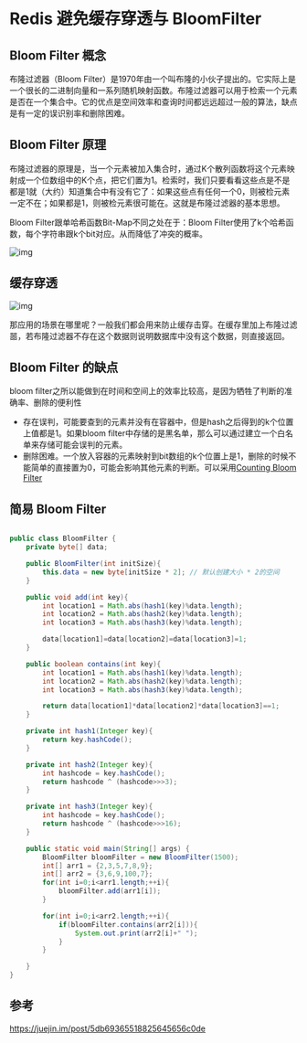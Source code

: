 # Redis 避免缓存穿透与 BloomFilter

## Bloom Filter 概念

布隆过滤器（Bloom Filter）是1970年由一个叫布隆的小伙子提出的。它实际上是一个很长的二进制向量和一系列随机映射函数。布隆过滤器可以用于检索一个元素是否在一个集合中。它的优点是空间效率和查询时间都远远超过一般的算法，缺点是有一定的误识别率和删除困难。

## Bloom Filter 原理

布隆过滤器的原理是，当一个元素被加入集合时，通过K个散列函数将这个元素映射成一个位数组中的K个点，把它们置为1。检索时，我们只要看看这些点是不是都是1就（大约）知道集合中有没有它了：如果这些点有任何一个0，则被检元素一定不在；如果都是1，则被检元素很可能在。这就是布隆过滤器的基本思想。

Bloom Filter跟单哈希函数Bit-Map不同之处在于：Bloom Filter使用了k个哈希函数，每个字符串跟k个bit对应。从而降低了冲突的概率。

![img](https://user-gold-cdn.xitu.io/2019/10/28/16e112fbd031fe71?imageView2/0/w/1280/h/960/ignore-error/1)

## 缓存穿透

![img](https://user-gold-cdn.xitu.io/2019/10/30/16e1b6d07e758c4a?imageView2/0/w/1280/h/960/ignore-error/1)

那应用的场景在哪里呢？一般我们都会用来防止缓存击穿。在缓存里加上布隆过滤噐，若布隆过滤器不存在这个数据则说明数据库中没有这个数据，则直接返回。

## Bloom Filter 的缺点

bloom filter之所以能做到在时间和空间上的效率比较高，是因为牺牲了判断的准确率、删除的便利性

- 存在误判，可能要查到的元素并没有在容器中，但是hash之后得到的k个位置上值都是1。如果bloom filter中存储的是黑名单，那么可以通过建立一个白名单来存储可能会误判的元素。
- 删除困难。一个放入容器的元素映射到bit数组的k个位置上是1，删除的时候不能简单的直接置为0，可能会影响其他元素的判断。可以采用[Counting Bloom Filter](http://wiki.corp.qunar.com/confluence/download/attachments/199003276/US9740797.pdf?version=1&modificationDate=1526538500000&api=v2)

## 简易 Bloom Filter 

```java

public class BloomFilter {
    private byte[] data;

    public BloomFilter(int initSize){
        this.data = new byte[initSize * 2]; // 默认创建大小 * 2的空间
    }

    public void add(int key){
        int location1 = Math.abs(hash1(key)%data.length);
        int location2 = Math.abs(hash2(key)%data.length);
        int location3 = Math.abs(hash3(key)%data.length);

        data[location1]=data[location2]=data[location3]=1;
    }

    public boolean contains(int key){
        int location1 = Math.abs(hash1(key)%data.length);
        int location2 = Math.abs(hash2(key)%data.length);
        int location3 = Math.abs(hash3(key)%data.length);

        return data[location1]*data[location2]*data[location3]==1;
    }

    private int hash1(Integer key){
        return key.hashCode();
    }

    private int hash2(Integer key){
        int hashcode = key.hashCode();
        return hashcode ^ (hashcode>>>3);
    }

    private int hash3(Integer key){
        int hashcode = key.hashCode();
        return hashcode ^ (hashcode>>>16);
    }

    public static void main(String[] args) {
        BloomFilter bloomFilter = new BloomFilter(1500);
        int[] arr1 = {2,3,5,7,8,9};
        int[] arr2 = {3,6,9,100,7};
        for(int i=0;i<arr1.length;++i){
            bloomFilter.add(arr1[i]);
        }

        for(int i=0;i<arr2.length;++i){
            if(bloomFilter.contains(arr2[i])){
                System.out.print(arr2[i]+" ");
            }
        }

    }
}
```



## 参考

https://juejin.im/post/5db69365518825645656c0de